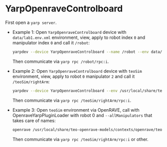# YarpOpenraveControlboard

First open a `yarp server`.

- Example 1: Open `YarpOpenraveControlboard` device with `data/lab1.env.xml` environment, view, apply to robot index `0` and manipulator index `0` and call it `/robot`:
   ```bash
   yarpdev --device YarpOpenraveControlboard --name /robot --env data/lab1.env.xml --view --robotIndex 0 --manipulatorIndex 0
   ```
   Then communicate via `yarp rpc /robot/rpc:i`.

- Example 2: Open `YarpOpenraveControlboard` device with `teoSim` environment, view, apply to robot `0` manipulator `2` and call it `/teoSim/rightArm`:
   ```bash
   yarpdev --device YarpOpenraveControlboard --env /usr/local/share/teo-openrave-models/contexts/openrave/teo/teo.robot.xml   --view --robotIndex 0 --manipulatorIndex 2 --name /teoSim/rightArm
   ```
   Then communicate via `yarp rpc /teoSim/rightArm/rpc:i`.

- Example 3: Open `teoSim` environment via OpenRAVE, call with OpenraveYarpPluginLoader with robot 0 and `--allManipulators` that takes care of names:
   ```bash
   openrave /usr/local/share/teo-openrave-models/contexts/openrave/teo/teo.robot.xml --module OpenraveYarpPluginLoader "open --device controlboardwrapper2 --subdevice YarpOpenraveControlboard --robotIndex 0 --allManipulators"
   ```
   Then communicate via `yarp rpc /teoSim/rightArm/rpc:i` or other.
